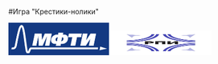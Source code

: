 #Игра "Крестики-нолики"

<img src="logo.jpg" alt="logo" width="200"/> <img src="logo_2.jpg" alt="logo_2" height = "50" width="200"/>
